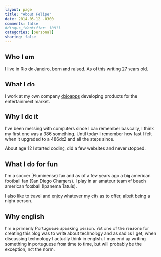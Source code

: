 ```yaml
---
layout: page
title: "About Felipe"
date: 2014-03-12 -0300
comments: false
#disqus_identifier: 10811
categories: [personal]
sharing: false
---
```


## Who I am

I live in Rio de Janeiro, born and raised. As of this writing 27 years old.

## What I do

I work at my own company [dojoapps](http://dojoapps.com.br) developing products for the entertainment market. 

## Why I do it

I've been messing with computers since I can remember basically, I think my first one was a 386 something. Until today I remember how fast I felt when it upgraded to a 486dx2 and all the steps since.

About age 12 I started coding, did a few websites and never stopped.

## What I do for fun

I'm a soccer (Fluminense) fan and as of a few years ago a big american football fan (San Diego Chargers). I play in an amateur team of beach american football (Ipanema Tatuís). 

I also like to travel and enjoy whatever my city as to offer, albeit being  a night person. 

## Why english

I'm a primarily Portuguese speaking person. Yet one of the reasons for creating this blog was to write about technology and as sad as I get, when discussing technology I actually think in english. I may end up writing something in portuguese from time to time, but will probably be the exception, not the norm.

